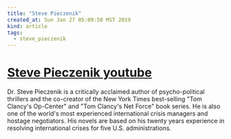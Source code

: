 ```yaml
---
title: "Steve Pieczenik"
created_at: Sun Jan 27 05:09:50 MST 2019
kind: article
tags:
  - steve_pieczenik
---
```


<h1>
  <a href="https://www.youtube.com/channel/UCTB0IZ3M3CnB9ocxYhUeMxQ" target="_blank">Steve Pieczenik youtube</a>
</h1>

Dr. Steve Pieczenik is a critically acclaimed author of psycho-political
thrillers and the co-creator of the New York Times best-selling "Tom
Clancy's Op-Center" and "Tom Clancy's Net Force" book series. He is also
one of the world's most experienced international crisis managers and
hostage negotiators. His novels are based on his twenty years experience
in resolving international crises for five U.S. administrations.

<!--
html boilerplate fragments
<a href="" target="_blank"></a>
<a name=""></a>
<img src="" width="400px">
<ul>
  <li></li>
  <li><a href="" target="_blank"></a></li>
</ul>
<pre>
</pre>
<p style="margin-bottom: 2em;"></p>
<hr style="border: 0; height: 3px; background: #333; background-image: linear-gradient(to right, #ccc, #333, #ccc);">
<pre><code>
</code></pre>
<math xmlns='http://www.w3.org/1998/Math/MathML' display='block'>
</math>
:-->
